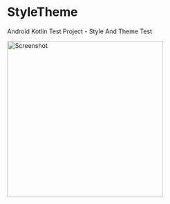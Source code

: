 # StyleTheme
Android Kotlin Test Project - Style And Theme Test

<img src="screenshot/StyleTheme.gif" alt="Screenshot" title="Screenshot" width="360" height="auto"> 
